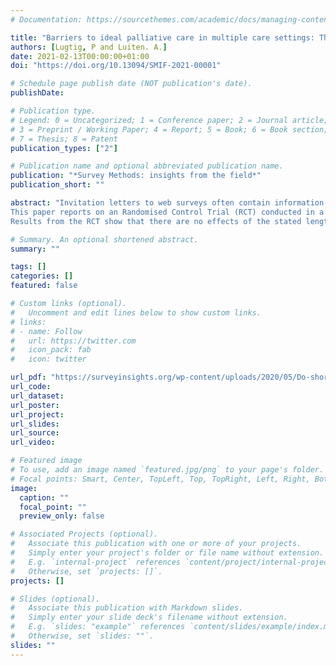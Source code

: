 ```yaml
---
# Documentation: https://sourcethemes.com/academic/docs/managing-content/

title: "Barriers to ideal palliative care in multiple care settings: The nurses' point of view"
authors: [Lugtig, P and Luiten. A.]
date: 2021-02-13T00:00:00+01:00
doi: "https://doi.org/10.13094/SMIF-2021-00001"

# Schedule page publish date (NOT publication's date).
publishDate: 

# Publication type.
# Legend: 0 = Uncategorized; 1 = Conference paper; 2 = Journal article;
# 3 = Preprint / Working Paper; 4 = Report; 5 = Book; 6 = Book section;
# 7 = Thesis; 8 = Patent
publication_types: ["2"]

# Publication name and optional abbreviated publication name.
publication: "*Survey Methods: insights from the field*"
publication_short: ""

abstract: "Invitation letters to web surveys often contain information on how long it will take to complete a web survey. When the stated length in an invitation of a survey is short, it could help to convince respondents to participate in the survey. When it is long respondents may choose not to participate, and when the actual length is longer than the stated length there may be a risk of dropout.
This paper reports on an Randomised Control Trial (RCT) conducted in a cross-sectional survey conducted in the Netherlands. The RCT included different version of the stated length of a survey and inclusion of a Quick Response (QR) code as ways to communicate to potential respondents that the survey was short or not.
Results from the RCT show that there are no effects of the stated length on actual participation in the survey, nor do we find an effect on dropout. We do however find that inclusion of a QR code leads respondents to be more likely to use a smartphone, and find some evidence for a different composition of our respondent sample in terms of age."

# Summary. An optional shortened abstract.
summary: ""

tags: []
categories: []
featured: false

# Custom links (optional).
#   Uncomment and edit lines below to show custom links.
# links:
# - name: Follow
#   url: https://twitter.com
#   icon_pack: fab
#   icon: twitter

url_pdf: "https://surveyinsights.org/wp-content/uploads/2020/05/Do-shorter-stated-survey-length-and-inclusion-of-a-QR-code-in-an-invitation-letter-lead-to-better-response-rates-Survey-Methods-Insights-from-the-Field-SMIF.pdf"
url_code:
url_dataset:
url_poster:
url_project:
url_slides:
url_source:
url_video:

# Featured image
# To use, add an image named `featured.jpg/png` to your page's folder. 
# Focal points: Smart, Center, TopLeft, Top, TopRight, Left, Right, BottomLeft, Bottom, BottomRight.
image:
  caption: ""
  focal_point: ""
  preview_only: false

# Associated Projects (optional).
#   Associate this publication with one or more of your projects.
#   Simply enter your project's folder or file name without extension.
#   E.g. `internal-project` references `content/project/internal-project/index.md`.
#   Otherwise, set `projects: []`.
projects: []

# Slides (optional).
#   Associate this publication with Markdown slides.
#   Simply enter your slide deck's filename without extension.
#   E.g. `slides: "example"` references `content/slides/example/index.md`.
#   Otherwise, set `slides: ""`.
slides: ""
---
```


